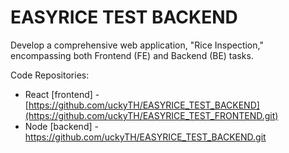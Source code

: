 # EASYRICE TEST BACKEND 
Develop a comprehensive web application, "Rice Inspection," encompassing both Frontend (FE) and Backend (BE) tasks.

 Code Repositories:
- React [frontend] -  [https://github.com/uckyTH/EASYRICE_TEST_BACKEND](https://github.com/uckyTH/EASYRICE_TEST_FRONTEND.git)
- Node [backend] - https://github.com/uckyTH/EASYRICE_TEST_BACKEND.git
